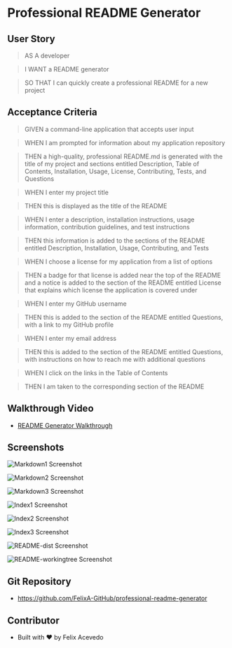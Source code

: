 # Professional README Generator

## User Story

> AS A developer

> I WANT a README generator

> SO THAT I can quickly create a professional README for a new project

## Acceptance Criteria

> GIVEN a command-line application that accepts user input

> WHEN I am prompted for information about my application repository

> THEN a high-quality, professional README.md is generated with the title of my project and sections entitled Description, Table of Contents, Installation, Usage, License, Contributing, Tests, and Questions

> WHEN I enter my project title

> THEN this is displayed as the title of the README

> WHEN I enter a description, installation instructions, usage information, contribution guidelines, and test instructions

>THEN this information is added to the sections of the README entitled Description, Installation, Usage, Contributing, and Tests

> WHEN I choose a license for my application from a list of options

> THEN a badge for that license is added near the top of the README and a notice is added to the section of the README entitled License that explains which license the application is covered under

> WHEN I enter my GitHub username

> THEN this is added to the section of the README entitled Questions, with a link to my GitHub profile

> WHEN I enter my email address

> THEN this is added to the section of the README entitled Questions, with instructions on how to reach me with additional questions

> WHEN I click on the links in the Table of Contents

> THEN I am taken to the corresponding section of the README

## Walkthrough Video

- [README Generator Walkthrough](https://drive.google.com/file/d/1MWMwylvRgXW_odNrTaj6BeVaCFLrF8Rj/view)

## Screenshots

![Markdown1 Screenshot](./Develop/assets/img/generateMarkdown1.jpg)

![Markdown2 Screenshot](./Develop/assets/img/generateMarkdown2.jpg)

![Markdown3 Screenshot](./Develop/assets/img/generateMarkdown3.jpg)

![Index1 Screenshot](./Develop/assets/img/index1.jpg)

![Index2 Screenshot](./Develop/assets/img/index2.jpg)

![Index3 Screenshot](./Develop/assets/img/index3.jpg)

![README-dist Screenshot](./Develop/assets/img/README-dist.jpg)

![README-workingtree Screenshot](./Develop/assets/img/README-workingtree1.jpg)


## Git Repository

- https://github.com/FelixA-GitHub/professional-readme-generator

## Contributor

- Built with ❤️ by Felix Acevedo

